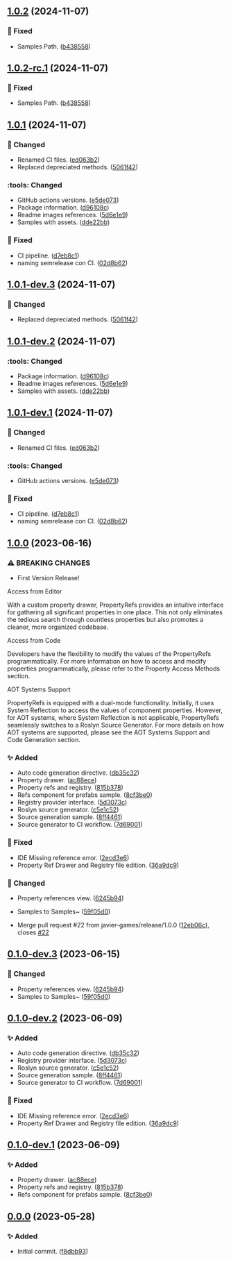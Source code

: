 ## [1.0.2](https://github.com/javier-games/upm-propertyrefs/compare/1.0.1...1.0.2) (2024-11-07)

### :wrench: Fixed

* Samples Path. ([b438558](https://github.com/javier-games/upm-propertyrefs/commit/b438558733a781c41582585ca2e2451d18398277))

## [1.0.2-rc.1](https://github.com/javier-games/upm-propertyrefs/compare/1.0.1...1.0.2-rc.1) (2024-11-07)

### :wrench: Fixed

* Samples Path. ([b438558](https://github.com/javier-games/upm-propertyrefs/commit/b438558733a781c41582585ca2e2451d18398277))

## [1.0.1](https://github.com/javier-games/upm-propertyrefs/compare/1.0.0...1.0.1) (2024-11-07)

### :hammer: Changed

* Renamed CI files. ([ed063b2](https://github.com/javier-games/upm-propertyrefs/commit/ed063b2f0ea77b526bd868eb8158ae140609cc42))
* Replaced depreciated methods. ([5061f42](https://github.com/javier-games/upm-propertyrefs/commit/5061f42b8bc6233709c468651f53e3e78c8d3807))

### :tools: Changed

* GitHub actions versions. ([e5de073](https://github.com/javier-games/upm-propertyrefs/commit/e5de073b3ea7d24d2ddf0c89f83ade5c9b494f74))
* Package information. ([d96108c](https://github.com/javier-games/upm-propertyrefs/commit/d96108cf0770ece5774c4ed134e9fb0978e3cbf9))
* Readme images references. ([5d6e1e9](https://github.com/javier-games/upm-propertyrefs/commit/5d6e1e9bb2d7bd62366474a2931f327671ea7b01))
* Samples with assets. ([dde22bb](https://github.com/javier-games/upm-propertyrefs/commit/dde22bbcc1660d297aeb5fc10e940b8e28fea1b5))

### :wrench: Fixed

* CI pipeline. ([d7eb8c1](https://github.com/javier-games/upm-propertyrefs/commit/d7eb8c160ee4f040fe585e6425a507634c32a81f))
* naming semrelease con CI. ([02d8b62](https://github.com/javier-games/upm-propertyrefs/commit/02d8b6219a9d18d5988c300d00c564c840417975))

## [1.0.1-dev.3](https://github.com/javier-games/upm-propertyrefs/compare/1.0.1-dev.2...1.0.1-dev.3) (2024-11-07)

### :hammer: Changed

* Replaced depreciated methods. ([5061f42](https://github.com/javier-games/upm-propertyrefs/commit/5061f42b8bc6233709c468651f53e3e78c8d3807))

## [1.0.1-dev.2](https://github.com/javier-games/upm-propertyrefs/compare/1.0.1-dev.1...1.0.1-dev.2) (2024-11-07)

### :tools: Changed

* Package information. ([d96108c](https://github.com/javier-games/upm-propertyrefs/commit/d96108cf0770ece5774c4ed134e9fb0978e3cbf9))
* Readme images references. ([5d6e1e9](https://github.com/javier-games/upm-propertyrefs/commit/5d6e1e9bb2d7bd62366474a2931f327671ea7b01))
* Samples with assets. ([dde22bb](https://github.com/javier-games/upm-propertyrefs/commit/dde22bbcc1660d297aeb5fc10e940b8e28fea1b5))

## [1.0.1-dev.1](https://github.com/javier-games/upm-propertyrefs/compare/1.0.0...1.0.1-dev.1) (2024-11-07)

### :hammer: Changed

* Renamed CI files. ([ed063b2](https://github.com/javier-games/upm-propertyrefs/commit/ed063b2f0ea77b526bd868eb8158ae140609cc42))

### :tools: Changed

* GitHub actions versions. ([e5de073](https://github.com/javier-games/upm-propertyrefs/commit/e5de073b3ea7d24d2ddf0c89f83ade5c9b494f74))

### :wrench: Fixed

* CI pipeline. ([d7eb8c1](https://github.com/javier-games/upm-propertyrefs/commit/d7eb8c160ee4f040fe585e6425a507634c32a81f))
* naming semrelease con CI. ([02d8b62](https://github.com/javier-games/upm-propertyrefs/commit/02d8b6219a9d18d5988c300d00c564c840417975))

## [1.0.0](https://github.com/javier-games/property-refs/compare/0.0.0...1.0.0) (2023-06-16)


### ⚠ BREAKING CHANGES

* First Version Release!

Access from Editor

With a custom property drawer, PropertyRefs provides an intuitive interface for gathering all significant properties in one place. This not only eliminates the tedious search through countless properties but also promotes a cleaner, more organized codebase.

Access from Code

Developers have the flexibility to modify the values of the PropertyRefs programmatically. For more information on how to access and modify properties programmatically, please refer to the Property Access Methods section.

AOT Systems Support

PropertyRefs is equipped with a dual-mode functionality. Initially, it uses System Reflection to access the values of component properties. However, for AOT systems, where System Reflection is not applicable, PropertyRefs seamlessly switches to a Roslyn Source Generator. For more details on how AOT systems are supported, please see the AOT Systems Support and Code Generation section.

### :sparkles: Added

* Auto code generation directive. ([db35c32](https://github.com/javier-games/property-refs/commit/db35c321e59b5b6699ab87111301933f6c3b187f))
* Property drawer. ([ac88ece](https://github.com/javier-games/property-refs/commit/ac88ece9906fe0e8522ebf6cfe9b52e44d7a9057))
* Property refs and registry. ([815b378](https://github.com/javier-games/property-refs/commit/815b3783ddeb5872dc6cf5fefc61541403651390))
* Refs component for prefabs sample. ([8cf3be0](https://github.com/javier-games/property-refs/commit/8cf3be003057f0017ff48c99d320b88f731ebffa))
* Registry provider interface. ([5d3073c](https://github.com/javier-games/property-refs/commit/5d3073ca22148a9e3ee434a98f528568c4bacb06))
* Roslyn source generator. ([c5e1c52](https://github.com/javier-games/property-refs/commit/c5e1c525cdc17b380e0fd1df0155c356acf9fa43))
* Source generation sample. ([8ff4461](https://github.com/javier-games/property-refs/commit/8ff44617a326d55a033f712c926909d16620a75d))
* Source generator to CI workflow. ([7d69001](https://github.com/javier-games/property-refs/commit/7d6900150cbb8561d7d43ad225f1cd5f0dd1418b))


### :wrench: Fixed

* IDE Missing reference error. ([2ecd3e6](https://github.com/javier-games/property-refs/commit/2ecd3e60f1ca58cbfccfaa4814d9b9207bd9f46a))
* Property Ref Drawer and Registry file edition. ([36a9dc9](https://github.com/javier-games/property-refs/commit/36a9dc98f945503672251f666b4421d7b224c21a))


### :hammer: Changed

* Property references view. ([6245b94](https://github.com/javier-games/property-refs/commit/6245b94811042f7d87c301d2876e44869e8c526a))
* Samples to Samples~ ([59f05d0](https://github.com/javier-games/property-refs/commit/59f05d053615088c37de5051a996746b44d3dcdb))


* Merge pull request #22 from javier-games/release/1.0.0 ([12eb06c](https://github.com/javier-games/property-refs/commit/12eb06c4c9dd275d28e75f7eef541378bd4c4f64)), closes [#22](https://github.com/javier-games/property-refs/issues/22)

## [0.1.0-dev.3](https://github.com/javier-games/property-refs/compare/0.1.0-dev.2...0.1.0-dev.3) (2023-06-15)


### :hammer: Changed

* Property references view. ([6245b94](https://github.com/javier-games/property-refs/commit/6245b94811042f7d87c301d2876e44869e8c526a))
* Samples to Samples~ ([59f05d0](https://github.com/javier-games/property-refs/commit/59f05d053615088c37de5051a996746b44d3dcdb))

## [0.1.0-dev.2](https://github.com/javier-games/property-refs/compare/0.1.0-dev.1...0.1.0-dev.2) (2023-06-09)


### :sparkles: Added

* Auto code generation directive. ([db35c32](https://github.com/javier-games/property-refs/commit/db35c321e59b5b6699ab87111301933f6c3b187f))
* Registry provider interface. ([5d3073c](https://github.com/javier-games/property-refs/commit/5d3073ca22148a9e3ee434a98f528568c4bacb06))
* Roslyn source generator. ([c5e1c52](https://github.com/javier-games/property-refs/commit/c5e1c525cdc17b380e0fd1df0155c356acf9fa43))
* Source generation sample. ([8ff4461](https://github.com/javier-games/property-refs/commit/8ff44617a326d55a033f712c926909d16620a75d))
* Source generator to CI workflow. ([7d69001](https://github.com/javier-games/property-refs/commit/7d6900150cbb8561d7d43ad225f1cd5f0dd1418b))


### :wrench: Fixed

* IDE Missing reference error. ([2ecd3e6](https://github.com/javier-games/property-refs/commit/2ecd3e60f1ca58cbfccfaa4814d9b9207bd9f46a))
* Property Ref Drawer and Registry file edition. ([36a9dc9](https://github.com/javier-games/property-refs/commit/36a9dc98f945503672251f666b4421d7b224c21a))

## [0.1.0-dev.1](https://github.com/javier-games/property-refs/compare/0.0.0...0.1.0-dev.1) (2023-06-09)


### :sparkles: Added

* Property drawer. ([ac88ece](https://github.com/javier-games/property-refs/commit/ac88ece9906fe0e8522ebf6cfe9b52e44d7a9057))
* Property refs and registry. ([815b378](https://github.com/javier-games/property-refs/commit/815b3783ddeb5872dc6cf5fefc61541403651390))
* Refs component for prefabs sample. ([8cf3be0](https://github.com/javier-games/property-refs/commit/8cf3be003057f0017ff48c99d320b88f731ebffa))

## [0.0.0](https://github.com/javier-games/property-refs/commit/f8dbb939a8372587f2d8c1d76127afebef169e1e) (2023-05-28)

### :sparkles: Added 

* Initial commit. ([f8dbb93](https://github.com/javier-games/property-refs/commit/f8dbb939a8372587f2d8c1d76127afebef169e1e))
